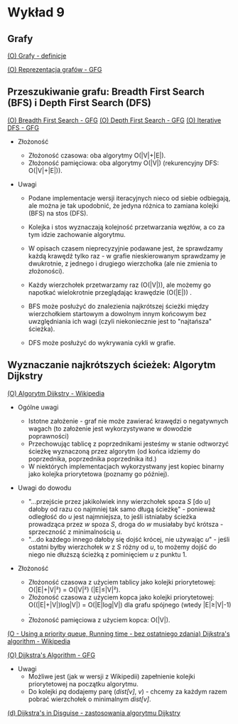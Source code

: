# Wykład 9

## Grafy

[(O) Grafy - definicje](https://eduinf.waw.pl/inf/alg/001_search/0123.php)

[(O) Reprezentacja grafów - GFG](https://www.geeksforgeeks.org/graph-and-its-representations/)

<!--(https://www.w3schools.com/dsa/dsa_theory_graphs.php) -->
<!-- https://www.w3schools.com/dsa/dsa_data_graphs_implementation.php -->

## Przeszukiwanie grafu: Breadth First Search (BFS) i Depth First Search (DFS)

[(O) Breadth First Search - GFG](https://www.geeksforgeeks.org/breadth-first-search-or-bfs-for-a-graph/)
[(O) Depth First Search - GFG](https://www.geeksforgeeks.org/depth-first-search-or-dfs-for-a-graph/)
[(O) Iterative DFS - GFG](https://www.geeksforgeeks.org/iterative-depth-first-traversal/)

<!-- 
https://courses.grainger.illinois.edu/cs225/fa2022/resources/bfs-dfs/
- Obowiązuje nas pseudokod tu zaprezentowany
- Animacje zdają się nieprawidłowo prezentować kolejność działań 
- Najbardziej intuicyjna implementacja - węzeł zaznaczamy jako odwiedzony gdy go przetwarzamy (dodajemy do kolejki) -->

- Złożoność
    - Złożoność czasowa: oba algorytmy O(|V|+|E|).
    - Złożoność pamięciowa: oba algorytmy O(|V|) (rekurencyjny DFS: O(|V|+|E|)).

- Uwagi 
    - Podane implementacje wersji iteracyjnych nieco od siebie odbiegają, ale można je tak upodobnić, że jedyna różnica to zamiana kolejki (BFS) na stos (DFS).

    - Kolejka i stos wyznaczają kolejność przetwarzania węzłów, a co za tym idzie zachowanie algorytmu.
    - W opisach czasem nieprecyzyjnie podawane jest, że sprawdzamy każdą krawędź tylko raz - w grafie nieskierowanym sprawdzamy je dwukrotnie, z jednego i drugiego wierzchołka (ale nie zmienia to złożoności).
    - Każdy wierzchołek przetwarzamy raz (O(|V|)), ale możemy go napotkać wielokrotnie przeglądając krawędzie (O(|E|)) .

    - BFS może posłużyć do znalezienia najkrótszej ścieżki między wierzchołkiem startowym a dowolnym innym końcowym bez uwzględniania ich wagi (czyli niekoniecznie jest to "najtańsza" ścieżka).

    - DFS może posłużyć do wykrywania cykli w grafie.

<!-- https://www.w3schools.com/dsa/dsa_algo_graphs_traversal.php 
Visited w dziwnym miejscu -->



## Wyznaczanie najkrótszych ścieżek: Algorytm Dijkstry

[(O) Algorytm Dijkstry - Wikipedia](https://pl.wikipedia.org/wiki/Algorytm_Dijkstry)


- Ogólne uwagi
    - Istotne założenie - graf nie może zawierać krawędzi o negatywnych wagach (to założenie jest wykorzystywane w dowodzie poprawności)
    - Przechowując tablicę z poprzednikami jesteśmy w stanie odtworzyć ścieżkę wyznaczoną przez algorytm (od końca idziemy do poprzednika, poprzednika poprzednika itd.)
    - W niektórych implementacjach wykorzystwany jest kopiec binarny jako kolejka priorytetowa (poznamy go później).

- Uwagi do dowodu
    - "...przejście przez jakikolwiek inny wierzchołek spoza *S* [do *u*] dałoby od razu co najmniej tak samo długą ścieżkę" - ponieważ odległość do *u* jest najmniejsza, to jeśli istniałaby ścieżka prowadząca przez *w* spoza *S*, droga do *w* musiałaby być krótsza - sprzeczność z minimalnością *u*.
    - "...do każdego innego dałoby się dojść krócej, nie używając *u*" - jeśli ostatni byłby wierzchołek *w* z *S* różny od *u*, to możemy dojść do niego nie dłuższą ścieżką z pominięciem *u* z punktu 1.

- Złożoność
    - Złożoność czasowa z użyciem tablicy jako kolejki priorytetowej: O(|E|+|V|²) = O(|V|²) (|E|≤|V|²).
    - Złożoność czasowa z użyciem kopca jako kolejki priorytetowej: O((|E|+|V|)log|V|) = O(|E|log|V|) dla grafu spójnego (wtedy |E|≥|V|-1) .
    - Złożoność pamięciowa z użyciem kopca: O(|V|).

[(O - Using a priority queue, Running time - bez ostatniego zdania) Dijkstra's algorithm - Wikipedia](https://en.wikipedia.org/wiki/Dijkstra%27s_algorithm)

[(O) Dijkstra's Algorithm - GFG](https://www.geeksforgeeks.org/dijkstras-shortest-path-algorithm-greedy-algo-7/)
- Uwagi
    - Możliwe jest (jak w wersji z Wikipedii) zapełnienie kolejki priorytetowej na początku algorytmu.
    - Do kolejki *pq* dodajemy parę (*dist[v]*, *v*) - chcemy za każdym razem pobrać wierzchołek o minimalnym *dist[v]*.


<!-- https://courses.grainger.illinois.edu/cs225/fa2022/resources/dijkstra/ -->
<!-- https://www.w3schools.com/dsa/dsa_algo_graphs_dijkstra.php -->

[(d) Dijkstra's in Disguise - zastosowania algorytmu Dijkstry](https://blog.evjang.com/2018/08/dijkstras.html)




<!--

https://cp-algorithms.com/index.html 

https://courses.grainger.illinois.edu/cs225/fa2022/resources/bfs-dfs/

https://www.w3schools.com/dsa/dsa_algo_graphs_traversal.php
<!-- BFS nie powinien zaznaczać visited od razu - inaczej po zaminaie kolejki na stos to nie jest DFS

<!-- BFS znajduje najkrótszą ścieżkę względem długości krawędzi

https://www.w3schools.com/dsa/dsa_algo_graphs_cycledetection.php

https://courses.grainger.illinois.edu/cs225/fa2022/resources/heaps/

https://www.w3schools.com/dsa/dsa_theory_graphs_shortestpath.php

https://www.w3schools.com/dsa/dsa_algo_graphs_dijkstra.php

<!-- Nie działa dla ujemnych wag krawędzi

<!-- Invariant hypothesis: For each visited node v, dist[v] is the shortest distance from source to v, and for each unvisited node u, dist[u] is the shortest distance from source to u when traveling via visited nodes only, or infinity if no such path exists.


<!-- single source, multiple targets - we still have to check all nodes
rewlaxation procedure

https://en.wikipedia.org/wiki/Dijkstra%27s_algorithm

https://en.wikipedia.org/wiki/Dijkstra%27s_algorithm (proof, complexity, using a priority queue)
https://web.engr.oregonstate.edu/~glencora/wiki/uploads/dijkstra-proof.pdf

https://www.youtube.com/watch?v=_lHSawdgXpI

-->